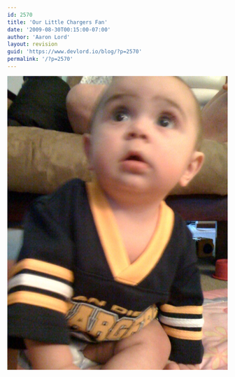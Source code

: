 ```yaml
---
id: 2570
title: 'Our Little Chargers Fan'
date: '2009-08-30T00:15:00-07:00'
author: 'Aaron Lord'
layout: revision
guid: 'https://www.devlord.io/blog/?p=2570'
permalink: '/?p=2570'
---
```


<p class="mobile-photo"><a href="/wp-content/uploads/2011/10/photo-771738.jpg"><img src="/wp-content/uploads/2011/10/photo-771738.jpg?w=225" border="0" alt="" /></a></p><div class="blogger-post-footer"><img width='1' height='1' src="https://www.devlord.io/blog/our-little-chargers-fan/"' /></div>